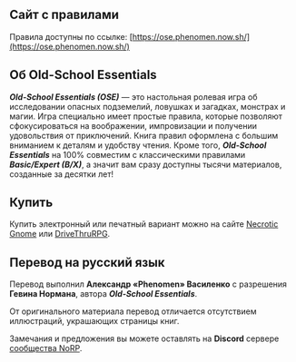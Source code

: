 ## Сайт с правилами
Правила доступны по ссылке: [https://ose.phenomen.now.sh/](https://ose.phenomen.now.sh/)

## Об Old-School Essentials
**_Old-School Essentials (OSE)_** — это настольная ролевая игра об исследовании опасных подземелий, ловушках и загадках, монстрах и магии. Игра специально имеет простые правила, которые позволяют сфокусироваться на воображении, импровизации и получении удовольствия от приключений. Книга правил оформлена с большим вниманием к деталям и удобству чтения. Кроме того, **_Old-School Essentials_** на 100% совместим с классическими правилами **_Basic/Expert (B/X)_**, а значит вам сразу доступны тысячи материалов, созданные за десятки лет!

## Купить
Купить электронный или печатный вариант можно на сайте [Necrotic Gnome](https://necroticgnome.com/collections/old-school-essentials) или [DriveThruRPG](https://www.drivethrurpg.com/browse/pub/5606/Necrotic-Gnome/subcategory/26251_32434/OldSchool-Essentials).

## Перевод на русский язык
Перевод выполнил **Александр «‎Phenomen» Василенко** с разрешения **Гевина Нормана**, автора **_Old-School Essentials_**.

От оригинального материала перевод отличается отсутствием иллюстраций, украшающих страницы книг.

Замечания и предложения вы можете оставлять на **Discord** сервере [сообщества NoRP](https://discord.gg/8VRUfez).

